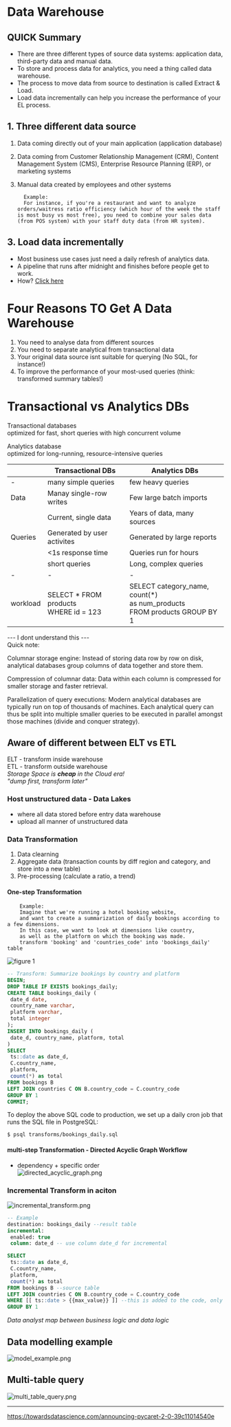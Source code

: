# Data Warehouse

## QUICK Summary
- There are three different types of source data systems: application data, third-party data and manual data.
- To store and process data for analytics, you need a thing called data warehouse.
- The process to move data from source to destination is called Extract & Load.
- Load data incrementally can help you increase the performance of your EL process.

## 1. Three different data source
   1. Data coming directly out of your main application (application database)
   2. Data coming from Customer Relationship Management (CRM), Content Management System (CMS), Enterprise Resource Planning (ERP), or marketing systems
   3. Manual data created by employees and other systems  


            Example:
            For instance, if you're a restaurant and want to analyze orders/waitress ratio efficiency (which hour of the week the staff is most busy vs most free), you need to combine your sales data (from POS system) with your staff duty data (from HR system).

## 3. Load data incrementally
   - Most business use cases just need a daily refresh of analytics data.
   - A pipeline that runs after midnight and finishes before people get to work.
   - How? [Click here](###-Incremental-Transform-in-aciton)

# Four Reasons TO Get A Data Warehouse
1. You need to analyse data from different sources
2. You need to separate analytical from transactional data
3. Your original data source isnt suitable for querying (No SQL, for instance!)
4. To improve the performance of your most-used queries (think: transformed summary tables!) 

# Transactional vs Analytics DBs
Transactional databases  
optimized for fast, short queries with high concurrent volume  

Analytics database  
optimized for long-running, resource-intensive queries  

|        | Transactional DBs           | Analytics DBs               |  
| -      | -                           | -                           |  
| -      | many simple queries         | few heavy queries           |  
|Data    | Manay single-row writes     | Few large batch imports     |   
|        | Current, single data        | Years of data, many sources |
|Queries | Generated by user activites | Generated by large reports  |  
|        | <1s response time           | Queries run for hours       |
|        | short queries               | Long, complex queries       |   
| -      | -                           | -                           |  
|workload| SELECT * FROM products<br>WHERE id = 123 | SELECT category_name, count(*)<br>as num_products<br>FROM products GROUP BY 1 |  




--- I dont understand this ---  
Quick note:  

Columnar storage engine: Instead of storing data row by row on disk, analytical databases group columns of data together and store them.

Compression of columnar data: Data within each column is compressed for smaller storage and faster retrieval.

Parallelization of query executions: Modern analytical databases are typically run on top of thousands of machines. Each analytical query can thus be split into multiple smaller queries to be executed in parallel amongst those machines (divide and conquer strategy).

## Aware of different between ELT vs ETL
ELT - transform inside warehouse  
ETL - transform outside warehouse  
*Storage Space is **cheap** in the Cloud era!*  
*"dump first, transform later"*  

### Host unstructured data - Data Lakes
- where all data stored before entry data warehouse
- upload all manner of unstructured data

### Data Transformation
1. Data clearning
2. Aggregate data (transaction counts by diff region and category, and store into a new table)
3. Pre-processing (calculate a ratio, a trend)

#### One-step Transformation
        Example:
        Imagine that we're running a hotel booking website, 
        and want to create a summarization of daily bookings according to a few dimensions. 
        In this case, we want to look at dimensions like country, 
        as well as the platform on which the booking was made.
        transform 'booking' and 'countries_code' into 'bookings_daily' table

![figure 1][1]

```sql
-- Transform: Summarize bookings by country and platform
BEGIN;
DROP TABLE IF EXISTS bookings_daily;
CREATE TABLE bookings_daily (
 date_d date,
 country_name varchar,
 platform varchar,
 total integer
);
INSERT INTO bookings_daily (
 date_d, country_name, platform, total
)
SELECT
 ts::date as date_d,
 C.country_name,
 platform,
 count(*) as total
FROM bookings B
LEFT JOIN countries C ON B.country_code = C.country_code
GROUP BY 1
COMMIT;
```

To deploy the above SQL code to production, we set up a daily cron job that runs the SQL file in PostgreSQL:

    $ psql transforms/bookings_daily.sql


#### multi-step Transformation - Directed Acyclic Graph Workflow
- dependency + specific order  
![directed_acyclic_graph.png][2]  


### Incremental Transform in aciton
![incremental_transform.png][3]  
```sql
-- Example
destination: bookings_daily --result table
incremental:
 enabled: true
 column: date_d -- use column date_d for incremental

SELECT
 ts::date as date_d,
 C.country_name,
 platform,
 count(*) as total
FROM bookings B --source table
LEFT JOIN countries C ON B.country_code = C.country_code
WHERE [[ ts::date > {{max_value}} ]] --this is added to the code, only pull the latest value. 
GROUP BY 1
```

*Data analyst map between business logic and data logic*  

## Data modelling example
![model_example.png][4]  

## Multi-table query
![multi_table_query.png][5]  

---
[1]:db_warehouse_img/bookings_daily_transform.png  
[2]:db_warehouse_img/directed_acyclic_graph.png  
[3]:db_warehouse_img/incremental_transform.png  
[4]:db_warehouse_img/model_example.png  
[5]:db_warehouse_img/multi_table_query.png  

https://towardsdatascience.com/announcing-pycaret-2-0-39c11014540e